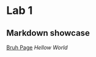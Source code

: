 # Lab 1
## Markdown showcase
[Bruh Page](https://noahterrellucsd.github.io/cse15l-lab-report/bruh.html) 
*Hellow World*
